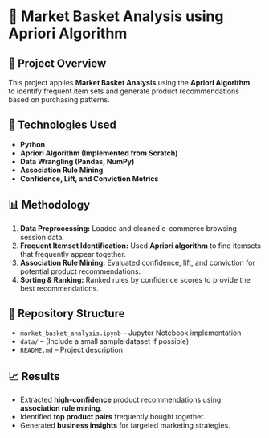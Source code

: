 # 🛒 Market Basket Analysis using Apriori Algorithm

## 📌 Project Overview
This project applies **Market Basket Analysis** using the **Apriori Algorithm**  
to identify frequent item sets and generate product recommendations based on purchasing patterns.

## 🔧 Technologies Used
- **Python**
- **Apriori Algorithm (Implemented from Scratch)**
- **Data Wrangling (Pandas, NumPy)**
- **Association Rule Mining**
- **Confidence, Lift, and Conviction Metrics**

## 📊 Methodology
1. **Data Preprocessing:** Loaded and cleaned e-commerce browsing session data.
2. **Frequent Itemset Identification:** Used **Apriori algorithm** to find itemsets that frequently appear together.
3. **Association Rule Mining:** Evaluated confidence, lift, and conviction for potential product recommendations.
4. **Sorting & Ranking:** Ranked rules by confidence scores to provide the best recommendations.

## 📂 Repository Structure
- `market_basket_analysis.ipynb` – Jupyter Notebook implementation
- `data/` – (Include a small sample dataset if possible)
- `README.md` – Project description

## 📈 Results
- Extracted **high-confidence** product recommendations using **association rule mining**.
- Identified **top product pairs** frequently bought together.
- Generated **business insights** for targeted marketing strategies.

